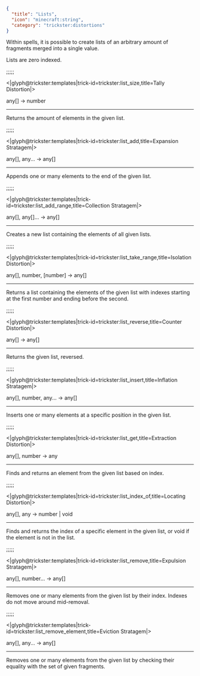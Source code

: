 ```json
{
  "title": "Lists",
  "icon": "minecraft:string",
  "category": "trickster:distortions"
}
```

Within spells, it is possible to create lists of an arbitrary amount of fragments merged into a single value.


Lists are zero indexed.

;;;;;

<|glyph@trickster:templates|trick-id=trickster:list_size,title=Tally Distortion|>

any[] -> number

---

Returns the amount of elements in the given list.

;;;;;

<|glyph@trickster:templates|trick-id=trickster:list_add,title=Expansion Stratagem|>

any[], any... -> any[]

---

Appends one or many elements to the end of the given list.

;;;;;

<|glyph@trickster:templates|trick-id=trickster:list_add_range,title=Collection Stratagem|>

any[], any[]... -> any[]

---

Creates a new list containing the elements of all given lists.

;;;;;

<|glyph@trickster:templates|trick-id=trickster:list_take_range,title=Isolation Distortion|>

any[], number, [number] -> any[]

---

Returns a list containing the elements of the given list with indexes starting at the first number and ending before the second.

;;;;;

<|glyph@trickster:templates|trick-id=trickster:list_reverse,title=Counter Distortion|>

any[] -> any[]

---

Returns the given list, reversed.

;;;;;

<|glyph@trickster:templates|trick-id=trickster:list_insert,title=Inflation Stratagem|>

any[], number, any... -> any[]

---

Inserts one or many elements at a specific position in the given list.

;;;;;

<|glyph@trickster:templates|trick-id=trickster:list_get,title=Extraction Distortion|>

any[], number -> any

---

Finds and returns an element from the given list based on index.

;;;;;

<|glyph@trickster:templates|trick-id=trickster:list_index_of,title=Locating Distortion|>

any[], any -> number | void

---

Finds and returns the index of a specific element in the given list, or void if the element is not in the list.

;;;;;

<|glyph@trickster:templates|trick-id=trickster:list_remove,title=Expulsion Stratagem|>

any[], number... -> any[]

---

Removes one or many elements from the given list by their index. Indexes do not move around mid-removal.

;;;;;

<|glyph@trickster:templates|trick-id=trickster:list_remove_element,title=Eviction Stratagem|>

any[], any... -> any[]

---

Removes one or many elements from the given list by checking their equality with the set of given fragments.
